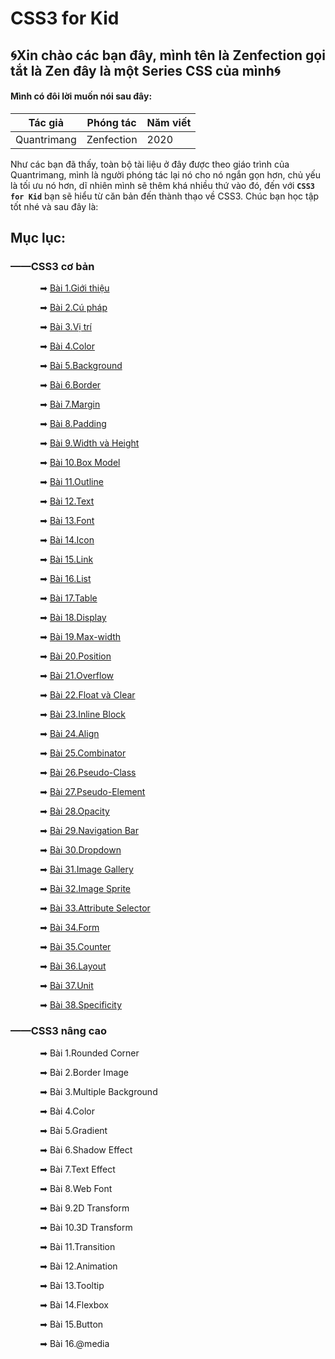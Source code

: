 # CSS3 for Kid

## 🌀Xin chào các bạn đây, mình tên là Zenfection gọi tắt là Zen đây là một Series CSS của mình🌀

#### Mình có đôi lời muốn nói sau đây:

| Tác giả     | Phóng tác  | Năm viết |
| ----------- | ---------- | -------- |
| Quantrimang | Zenfection | 2020     |

Như các bạn đã thấy, toàn bộ tài liệu ở đây được theo giáo trình của Quantrimang, mình là người phóng tác lại nó cho nó ngắn gọn hơn, chủ yếu là tối ưu nó hơn, dĩ nhiên mình sẽ thêm khá nhiều thứ vào đó, đến với **`CSS3 for Kid`** bạn sẽ hiểu từ căn bản đến thành thạo về CSS3. Chúc bạn học tập tốt nhé và sau đây là: 

## Mục lục:

### ——CSS3 cơ bản

            ➡ [Bài 1.Giới thiệu](https://github.com/Zenfection/CSS/blob/master/BasicCSS/1.Gioithieu.md)

            ➡ [Bài 2.Cú pháp](https://github.com/Zenfection/CSS/blob/master/BasicCSS/2.Cuphap.md)

            ➡ [Bài 3.Vị trí](https://github.com/Zenfection/CSS/blob/master/BasicCSS/3.Vitri.md)

            ➡ [Bài 4.Color](https://github.com/Zenfection/CSS/blob/master/BasicCSS/4.Color.md)

            ➡ [Bài 5.Background](https://github.com/Zenfection/CSS/blob/master/BasicCSS/5.Background.md)

            ➡ [Bài 6.Border](https://github.com/Zenfection/CSS/blob/master/BasicCSS/6.Border.md)

            ➡ [Bài 7.Margin](https://github.com/Zenfection/CSS/blob/master/BasicCSS/7.Margin.md)

            ➡ [Bài 8.Padding](https://github.com/Zenfection/CSS/blob/master/BasicCSS/8.Padding.md)

            ➡ [Bài 9.Width và Height](https://github.com/Zenfection/CSS/blob/master/BasicCSS/9.Width%26Height.md)

            ➡ [Bài 10.Box Model](https://github.com/Zenfection/CSS/blob/master/BasicCSS/10.Box%20Model.md)

            ➡ [Bài 11.Outline](https://github.com/Zenfection/CSS/blob/master/BasicCSS/11.Outline.md)

            ➡ [Bài 12.Text](https://github.com/Zenfection/CSS/blob/master/BasicCSS/12.Text.md)

            ➡ [Bài 13.Font](https://github.com/Zenfection/CSS/blob/master/BasicCSS/13.Font.md)

            ➡ [Bài 14.Icon](https://github.com/Zenfection/CSS/blob/master/BasicCSS/14.Icon.md)

            ➡ [Bài 15.Link](https://github.com/Zenfection/CSS/blob/master/BasicCSS/15.Link.md)

            ➡ [Bài 16.List](https://github.com/Zenfection/CSS/blob/master/BasicCSS/16.List.md)

            ➡ [Bài 17.Table](https://github.com/Zenfection/CSS/blob/master/BasicCSS/17.Table.md)

            ➡ [Bài 18.Display](https://github.com/Zenfection/CSS/blob/master/BasicCSS/18.Display.md)

            ➡ [Bài 19.Max-width](https://github.com/Zenfection/CSS/blob/master/BasicCSS/19.Max_width.md)

            ➡ [Bài 20.Position](https://github.com/Zenfection/CSS/blob/master/BasicCSS/20.Position.md)

            ➡ [Bài 21.Overflow](https://github.com/Zenfection/CSS/blob/master/BasicCSS/21.Overflow.md)

            ➡ [Bài 22.Float và Clear](https://github.com/Zenfection/CSS/blob/master/BasicCSS/22.Float%26Clear.md)

            ➡ [Bài 23.Inline Block](https://github.com/Zenfection/CSS/blob/master/BasicCSS/23.Inline%20Block.md)

            ➡ [Bài 24.Align](https://github.com/Zenfection/CSS/blob/master/BasicCSS/24.Align.md)

            ➡ [Bài 25.Combinator](https://github.com/Zenfection/CSS/blob/master/BasicCSS/25.Combinator.md)

            ➡ [Bài 26.Pseudo-Class](https://github.com/Zenfection/CSS/blob/master/BasicCSS/26.Pseudo-Class.md)

            ➡ [Bài 27.Pseudo-Element](https://github.com/Zenfection/CSS/blob/master/BasicCSS/27.Pseudo-Element.md)

            ➡ [Bài 28.Opacity](https://github.com/Zenfection/CSS/blob/master/BasicCSS/28.Opacity.md)

            ➡ [Bài 29.Navigation Bar](https://github.com/Zenfection/CSS/blob/master/BasicCSS/29.Navigation%20Bar.md)

            ➡ [Bài 30.Dropdown](https://github.com/Zenfection/CSS/blob/master/BasicCSS/30.Dropdown.md)

            ➡ [Bài 31.Image Gallery](https://github.com/Zenfection/CSS/blob/master/BasicCSS/31.Image%20Gallery.md)

            ➡ [Bài 32.Image Sprite](https://github.com/Zenfection/CSS/blob/master/BasicCSS/32.Image%20Sprite.md)

            ➡ [Bài 33.Attribute Selector](https://github.com/Zenfection/CSS/blob/master/BasicCSS/33.Attribute%20Selector.md)

            ➡ [Bài 34.Form](https://github.com/Zenfection/CSS/blob/master/BasicCSS/34.Form.md)

            ➡ [Bài 35.Counter](https://github.com/Zenfection/CSS/blob/master/BasicCSS/35.Counter.md)

            ➡ [Bài 36.Layout](https://github.com/Zenfection/CSS/blob/master/BasicCSS/36.Layout.md)

            ➡ [Bài 37.Unit](https://github.com/Zenfection/CSS/blob/master/BasicCSS/37.Unit.md)

            ➡ [Bài 38.Specificity](https://github.com/Zenfection/CSS/blob/master/BasicCSS/38.Specificity.md)

### ——CSS3 nâng cao

            ➡ Bài 1.Rounded Corner

            ➡ Bài 2.Border Image

            ➡ Bài 3.Multiple Background

            ➡ Bài 4.Color

            ➡ Bài 5.Gradient

            ➡ Bài 6.Shadow Effect

            ➡ Bài 7.Text Effect

            ➡ Bài 8.Web Font

            ➡ Bài 9.2D Transform

            ➡ Bài 10.3D Transform

            ➡ Bài 11.Transition

            ➡ Bài 12.Animation

            ➡ Bài 13.Tooltip

            ➡ Bài 14.Flexbox

            ➡ Bài 15.Button

            ➡ Bài 16.@media